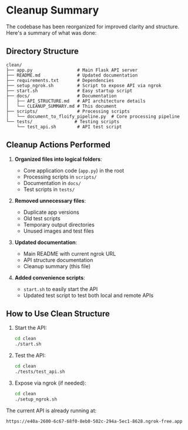 # Cleanup Summary

The codebase has been reorganized for improved clarity and structure. Here's a summary of what was done:

## Directory Structure

```
clean/
├── app.py                 # Main Flask API server
├── README.md              # Updated documentation
├── requirements.txt       # Dependencies
├── setup_ngrok.sh         # Script to expose API via ngrok
├── start.sh               # Easy startup script
├── docs/                  # Documentation
│   ├── API_STRUCTURE.md   # API architecture details
│   └── CLEANUP_SUMMARY.md # This document
├── scripts/               # Processing scripts
│   └── document_to_floify_pipeline.py  # Core processing pipeline
└── tests/                # Testing scripts
    └── test_api.sh        # API test script
```

## Cleanup Actions Performed

1. **Organized files into logical folders**:
   - Core application code (`app.py`) in the root
   - Processing scripts in `scripts/`
   - Documentation in `docs/`
   - Test scripts in `tests/`

2. **Removed unnecessary files**:
   - Duplicate app versions
   - Old test scripts
   - Temporary output directories
   - Unused images and test files

3. **Updated documentation**:
   - Main README with current ngrok URL
   - API structure documentation
   - Cleanup summary (this file)

4. **Added convenience scripts**:
   - `start.sh` to easily start the API
   - Updated test script to test both local and remote APIs

## How to Use Clean Structure

1. Start the API:
   ```bash
   cd clean
   ./start.sh
   ```

2. Test the API:
   ```bash
   cd clean
   ./tests/test_api.sh
   ```

3. Expose via ngrok (if needed):
   ```bash
   cd clean
   ./setup_ngrok.sh
   ```

The current API is already running at:
```
https://e40a-2600-6c67-68f0-8eb0-502c-294a-5ec1-8628.ngrok-free.app
``` 